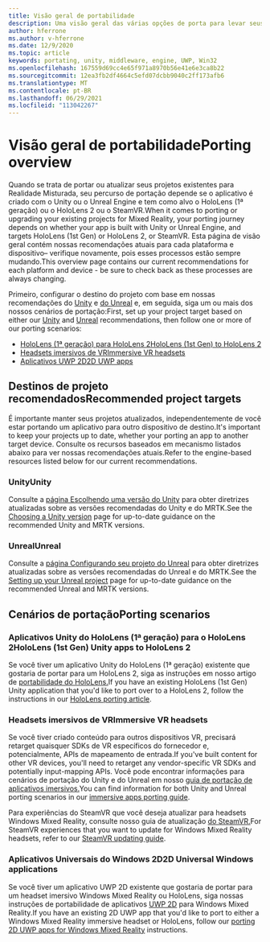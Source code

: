 ```yaml
---
title: Visão geral de portabilidade
description: Uma visão geral das várias opções de porta para levar seus aplicativos existentes para Realidade Misturada para HoloLens e VR.
author: hferrone
ms.author: v-hferrone
ms.date: 12/9/2020
ms.topic: article
keywords: portating, unity, middleware, engine, UWP, Win32
ms.openlocfilehash: 167559d69cc4e65f971a8970b56e41e6e3ca8b22
ms.sourcegitcommit: 12ea3fb2df4664c5efd07dcbb9040c2ff173afb6
ms.translationtype: MT
ms.contentlocale: pt-BR
ms.lasthandoff: 06/29/2021
ms.locfileid: "113042267"
---
```

# <a name="porting-overview"></a><span data-ttu-id="7d216-104">Visão geral de portabilidade</span><span class="sxs-lookup"><span data-stu-id="7d216-104">Porting overview</span></span>

<span data-ttu-id="7d216-105">Quando se trata de portar ou atualizar seus projetos existentes para Realidade Misturada, seu percurso de portação depende se o aplicativo é criado com o Unity ou o Unreal Engine e tem como alvo o HoloLens (1ª geração) ou o HoloLens 2 ou o SteamVR.</span><span class="sxs-lookup"><span data-stu-id="7d216-105">When it comes to porting or upgrading your existing projects for Mixed Reality, your porting journey depends on whether your app is built with Unity or Unreal Engine, and targets HoloLens (1st Gen) or HoloLens 2, or SteamVR.</span></span> <span data-ttu-id="7d216-106">Esta página de visão geral contém nossas recomendações atuais para cada plataforma e dispositivo– verifique novamente, pois esses processos estão sempre mudando.</span><span class="sxs-lookup"><span data-stu-id="7d216-106">This overview page contains our current recommendations for each platform and device - be sure to check back as these processes are always changing.</span></span>

<span data-ttu-id="7d216-107">Primeiro, configurar o destino do projeto com base em nossas recomendações do [Unity](#unity) e [do Unreal](#unreal) e, em seguida, siga um ou mais dos nossos cenários de portação:</span><span class="sxs-lookup"><span data-stu-id="7d216-107">First, set up your project target based on either our [Unity](#unity) and [Unreal](#unreal) recommendations, then follow one or more of our porting scenarios:</span></span>

- [<span data-ttu-id="7d216-108">HoloLens (1ª geração) para HoloLens 2</span><span class="sxs-lookup"><span data-stu-id="7d216-108">HoloLens (1st Gen) to HoloLens 2</span></span>](#hololens-1st-gen-unity-apps-to-hololens-2)
- [<span data-ttu-id="7d216-109">Headsets imersivos de VR</span><span class="sxs-lookup"><span data-stu-id="7d216-109">Immersive VR headsets</span></span>](#immersive-vr-headsets)
- [<span data-ttu-id="7d216-110">Aplicativos UWP 2D</span><span class="sxs-lookup"><span data-stu-id="7d216-110">2D UWP apps</span></span>](#2d-universal-windows-applications)

## <a name="recommended-project-targets"></a><span data-ttu-id="7d216-111">Destinos de projeto recomendados</span><span class="sxs-lookup"><span data-stu-id="7d216-111">Recommended project targets</span></span>

<span data-ttu-id="7d216-112">É importante manter seus projetos atualizados, independentemente de você estar portando um aplicativo para outro dispositivo de destino.</span><span class="sxs-lookup"><span data-stu-id="7d216-112">It's important to keep your projects up to date, whether your porting an app to another target device.</span></span> <span data-ttu-id="7d216-113">Consulte os recursos baseados em mecanismo listados abaixo para ver nossas recomendações atuais.</span><span class="sxs-lookup"><span data-stu-id="7d216-113">Refer to the engine-based resources listed below for our current recommendations.</span></span>

### <a name="unity"></a><span data-ttu-id="7d216-114">Unity</span><span class="sxs-lookup"><span data-stu-id="7d216-114">Unity</span></span>

<span data-ttu-id="7d216-115">Consulte a [página Escolhendo uma versão do Unity](../unity/choosing-unity-version.md) para obter diretrizes atualizadas sobre as versões recomendadas do Unity e do MRTK.</span><span class="sxs-lookup"><span data-stu-id="7d216-115">See the [Choosing a Unity version](../unity/choosing-unity-version.md) page for up-to-date guidance on the recommended Unity and MRTK versions.</span></span>

### <a name="unreal"></a><span data-ttu-id="7d216-116">Unreal</span><span class="sxs-lookup"><span data-stu-id="7d216-116">Unreal</span></span>

<span data-ttu-id="7d216-117">Consulte a [página Configurando seu projeto do Unreal](../unreal/unreal-project-setup.md) para obter diretrizes atualizadas sobre as versões recomendadas do Unreal e do MRTK.</span><span class="sxs-lookup"><span data-stu-id="7d216-117">See the [Setting up your Unreal project](../unreal/unreal-project-setup.md) page for up-to-date guidance on the recommended Unreal and MRTK versions.</span></span>

## <a name="porting-scenarios"></a><span data-ttu-id="7d216-118">Cenários de portação</span><span class="sxs-lookup"><span data-stu-id="7d216-118">Porting scenarios</span></span>

### <a name="hololens-1st-gen-unity-apps-to-hololens-2"></a><span data-ttu-id="7d216-119">Aplicativos Unity do HoloLens (1ª geração) para o HoloLens 2</span><span class="sxs-lookup"><span data-stu-id="7d216-119">HoloLens (1st Gen) Unity apps to HoloLens 2</span></span>

<span data-ttu-id="7d216-120">Se você tiver um aplicativo Unity do HoloLens (1ª geração) existente que gostaria de portar para um HoloLens 2, siga as instruções em nosso artigo de [portabilidade do HoloLens.](./porting-hl1-hl2.md)</span><span class="sxs-lookup"><span data-stu-id="7d216-120">If you have an existing HoloLens (1st Gen) Unity application that you'd like to port over to a HoloLens 2, follow the instructions in our [HoloLens porting article](./porting-hl1-hl2.md).</span></span>

### <a name="immersive-vr-headsets"></a><span data-ttu-id="7d216-121">Headsets imersivos de VR</span><span class="sxs-lookup"><span data-stu-id="7d216-121">Immersive VR headsets</span></span>

<span data-ttu-id="7d216-122">Se você tiver criado conteúdo para outros dispositivos VR, precisará retarget quaisquer SDKs de VR específicos do fornecedor e, potencialmente, APIs de mapeamento de entrada.</span><span class="sxs-lookup"><span data-stu-id="7d216-122">If you've built content for other VR devices, you'll need to retarget any vendor-specific VR SDKs and potentially input-mapping APIs.</span></span> <span data-ttu-id="7d216-123">Você pode encontrar informações para cenários de portação do Unity e do Unreal em nosso [guia de portação de aplicativos imersivos.](porting-guides.md)</span><span class="sxs-lookup"><span data-stu-id="7d216-123">You can find information for both Unity and Unreal porting scenarios in our [immersive apps porting guide](porting-guides.md).</span></span>

<span data-ttu-id="7d216-124">Para experiências do SteamVR que você deseja atualizar para headsets Windows Mixed Reality, consulte nosso guia de atualização [do SteamVR.](updating-your-steamvr-application-for-windows-mixed-reality.md)</span><span class="sxs-lookup"><span data-stu-id="7d216-124">For SteamVR experiences that you want to update for Windows Mixed Reality headsets, refer to our [SteamVR updating guide](updating-your-steamvr-application-for-windows-mixed-reality.md).</span></span>

### <a name="2d-universal-windows-applications"></a><span data-ttu-id="7d216-125">Aplicativos Universais do Windows 2D</span><span class="sxs-lookup"><span data-stu-id="7d216-125">2D Universal Windows applications</span></span>

<span data-ttu-id="7d216-126">Se você tiver um aplicativo UWP 2D existente que gostaria de portar para um headset imersivo Windows Mixed Reality ou HoloLens, siga nossas instruções de portabilidade de aplicativos [UWP 2D](building-2d-apps.md) para Windows Mixed Reality.</span><span class="sxs-lookup"><span data-stu-id="7d216-126">If you have an existing 2D UWP app that you'd like to port to either a Windows Mixed Reality immersive headset or HoloLens, follow our [porting 2D UWP apps for Windows Mixed Reality](building-2d-apps.md) instructions.</span></span>